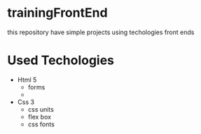 ﻿# trainingFrontEnd

this repository have simple projects using techologies front ends

# Used Techologies
- Html 5
  - forms 
  - 
- Css 3
  - css units
  - flex box 
  - css fonts
